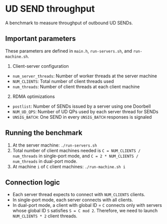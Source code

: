 # UD SEND throughput
A benchmark to measure throughput of outbound UD SENDs.

## Important parameters
These parameters are defined in `main.h`, `run-servers.sh`, and `run-machine.sh`.

1. Client-server configuration
  * `num_server_threads`: Number of worker threads at the server machine
  * `NUM_CLIENTS`: Total number of client threads used
  * `num_threads`: Number of client threads at each client machine
2. RDMA optimizations
  * `postlist`: Number of SENDs issued by a server using one Doorbell
  * `NUM_UD_QPS`: Number of UD QPs used by each server thread for SENDs
  * `UNSIG_BATCH`: One SEND in every `UNSIG_BATCH` responses is signaled

## Running the benchmark
1. At the server machine: `./run-servers.sh`
2. Total number of client machines needed is `C = NUM_CLIENTS / num_threads`
   in single-port mode, and `C = 2 * NUM_CLIENTS / num_threads` in dual-port
   mode.
2. At machine `i` of `C` client machines: `./run-machine.sh i`

## Connection logic
 * Each server thread expects to connect with `NUM_CLIENTS` clients.
 * In single-port mode, each server connects with all clients.
 * In dual-port mode, a client with global ID = `C` connects only with servers
   whose global ID `S` satisfies `S = C mod 2`. Therefore, we need to launch
   `NUM_CLIENTS * 2` client threads.
